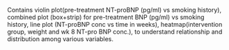Contains violin plot(pre-treatment NT-proBNP (pg/ml) vs smoking history), combined plot (box+strip) for pre-treatment BNP (pg/ml) vs smoking history, line plot (NT-proBNP conc vs time in weeks), heatmap(intervention group, weight and wk 8 NT-pro BNP conc.), to understand relationship and distribution among various variables.
